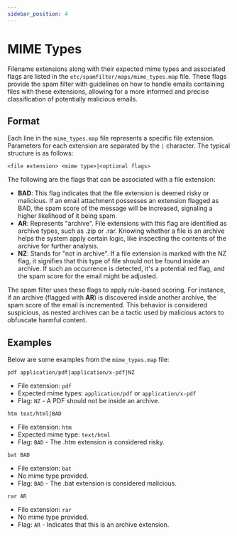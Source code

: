 ```yaml
---
sidebar_position: 4
---
```


# MIME Types

Filename extensions along with their expected mime types and associated flags are listed in the `etc/spamfilter/maps/mime_types.map` file. These flags provide the spam filter with guidelines on how to handle emails containing files with these extensions, allowing for a more informed and precise classification of potentially malicious emails.

## Format

Each line in the `mime_types.map` file represents a specific file extension. Parameters for each extension are separated by the `|` character. The typical structure is as follows:

```
<file extension> <mime type>|<optional flags>
```

The following are the flags that can be associated with a file extension:

- **BAD**: This flag indicates that the file extension is deemed risky or malicious. If an email attachment possesses an extension flagged as BAD, the spam score of the message will be increased, signaling a higher likelihood of it being spam.
- **AR**: Represents "archive". File extensions with this flag are identified as archive types, such as .zip or .rar. Knowing whether a file is an archive helps the system apply certain logic, like inspecting the contents of the archive for further analysis.
- **NZ**: Stands for "not in archive". If a file extension is marked with the NZ flag, it signifies that this type of file should not be found inside an archive. If such an occurrence is detected, it's a potential red flag, and the spam score for the email might be adjusted.

The spam filter uses these flags to apply rule-based scoring. For instance, if an archive (flagged with **AR**) is discovered inside another archive, the spam score of the email is incremented. This behavior is considered suspicious, as nested archives can be a tactic used by malicious actors to obfuscate harmful content.

## Examples

Below are some examples from the `mime_types.map` file:

```
pdf application/pdf|application/x-pdf|NZ
```
- File extension: `pdf`
- Expected mime types: `application/pdf` or `application/x-pdf`
- Flag: `NZ` - A PDF should not be inside an archive.

```
htm text/html|BAD
```
- File extension: `htm`
- Expected mime type: `text/html`
- Flag: `BAD` - The .htm extension is considered risky.

```
bat BAD
```
- File extension: `bat`
- No mime type provided.
- Flag: `BAD` - The .bat extension is considered malicious.

```
rar AR
```
- File extension: `rar`
- No mime type provided.
- Flag: `AR` - Indicates that this is an archive extension.

